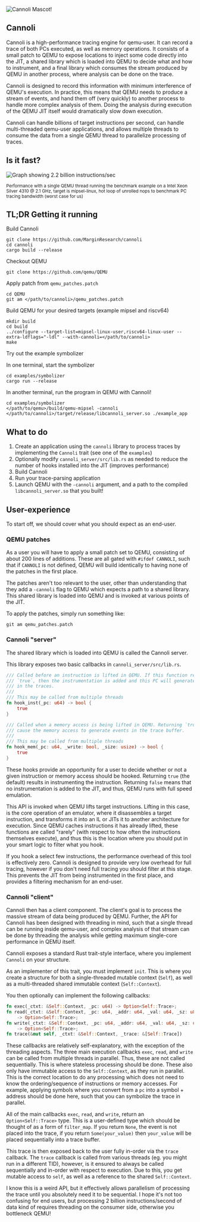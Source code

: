 ![Cannoli Mascot!](/logo.png)

## Cannoli

Cannoli is a high-performance tracing engine for qemu-user. It can record a
trace of both PCs executed, as well as memory operations. It consists of a
small patch to QEMU to expose locations to inject some code directly into the
JIT, a shared library which is loaded into QEMU to decide what and how to
instrument, and a final library which consumes the stream produced by QEMU in
another process, where analysis can be done on the trace.

Cannoli is designed to record this information with minimum interference of
QEMU's execution. In practice, this means that QEMU needs to produce a stream
of events, and hand them off (very quickly) to another process to handle more
complex analysis of them. Doing the analysis during execution of the QEMU JIT
itself would dramatically slow down execution.

Cannoli can handle billions of target instructions per second, can handle
multi-threaded qemu-user applications, and allows multiple threads to consume
the data from a single QEMU thread to parallelize processing of traces.

## Is it fast?

![Graph showing 2.2 billion instructions/sec](/perf_graph.png)

<sub>Performance with a single QEMU thread running the benchmark example on a
Intel Xeon Silver 4310 @ 2.1 GHz, target is mipsel-linux, hot loop of
unrolled nops to benchmark PC tracing bandwidth (worst case for us)</sub>

## TL;DR Getting it running

Build Cannoli

```
git clone https://github.com/MarginResearch/cannoli
cd cannoli
cargo build --release
```

Checkout QEMU

```
git clone https://github.com/qemu/QEMU
```

Apply patch from `qemu_patches.patch`

```
cd QEMU
git am </path/to/cannoli>/qemu_patches.patch
```

Build QEMU for your desired targets (example mipsel and riscv64)

```
mkdir build
cd build
../configure --target-list=mipsel-linux-user,riscv64-linux-user --extra-ldflags="-ldl" --with-cannoli=</path/to/cannoli>
make
```
Try out the example symbolizer

In one terminal, start the symbolizer

```
cd examples/symbolizer
cargo run --release
```

In another terminal, run the program in QEMU with Cannoli!

```
cd examples/symbolizer
</path/to/qemu>/build/qemu-mipsel -cannoli </path/to/cannoli>/target/release/libcannoli_server.so ./example_app
```

## What to do

1. Create an application using the `cannoli` library to process traces by
   implementing the `Cannoli` trait (see one of the `examples`)
2. Optionally modify `cannoli_server/src/lib.rs` as needed to reduce the number
   of hooks installed into the JIT (improves performance)
3. Build Cannoli
4. Run your trace-parsing application
5. Launch QEMU with the `-cannoli` argument, and a path to the compiled
   `libcannoli_server.so` that you built!

## User-experience

To start off, we should cover what you should expect as an end-user.

### QEMU patches

As a user you will have to apply a small patch set to QEMU, consisting of about
200 lines of additions. These are all gated with `#ifdef CANNOLI`, such that if
`CANNOLI` is not defined, QEMU will build identically to having none of the
patches in the first place.

The patches aren't too relevant to the user, other than understanding that they
add a `-cannoli` flag to QEMU which expects a path to a shared library. This
shared library is loaded into QEMU and is invoked at various points of the JIT.

To apply the patches, simply run something like:

`git am qemu_patches.patch`

### Cannoli "server"

The shared library which is loaded into QEMU is called the Cannoli server.

This library exposes two basic callbacks in `cannoli_server/src/lib.rs`.

```rust
/// Called before an instruction is lifted in QEMU. If this function returns
/// `true`, then the instrumentation is added and this PC will generate logs
/// in the traces.
///
/// This may be called from multiple threads
fn hook_inst(_pc: u64) -> bool {
    true
}

/// Called when a memory access is being lifted in QEMU. Returning `true` will
/// cause the memory access to generate events in the trace buffer.
///
/// This may be called from multiple threads
fn hook_mem(_pc: u64, _write: bool, _size: usize) -> bool {
    true
}
```

These hooks provide an opportunity for a user to decide whether or not a given
instruction or memory access should be hooked. Returning `true` (the default)
results in instrumenting the instruction. Returning `false` means that no
instrumentation is added to the JIT, and thus, QEMU runs with full speed
emulation.

This API is invoked when QEMU lifts target instructions. Lifting in this case,
is the core operation of an emulator, where it disassembles a target
instruction, and transforms it into an IL or JITs it to another architecture
for execution. Since QEMU caches instructions it has already lifted, these
functions are called "rarely" (with respect to how often the instructions
themselves execute), and thus this is the location where you should put in your
smart logic to filter what you hook.

If you hook a select few instructions, the performance overhead of this tool is
effectively zero. Cannoli is designed to provide very low overhead for full
tracing, however if you don't need full tracing you should filter at this
stage. This prevents the JIT from being instrumented in the first place, and
provides a filtering mechanism for an end-user.

### Cannoli "client"

Cannoli then has a client component. The client's goal is to process the massive
stream of data being produced by QEMU. Further, the API for Cannoli has been
designed with threading in mind, such that a single thread can be running
inside qemu-user, and complex analysis of that stream can be done by threading
the analysis while getting maximum single-core performance in QEMU itself.

Cannoli exposes a standard Rust trait-style interface, where you implement
`Cannoli` on your structure.

As an implementer of this trait, you must implement `init`. This is where you
create a structure for both a single-threaded mutable context (`Self`), as well
as a multi-threaded shared immutable context (`Self::Context`).

You then optionally can implement the following callbacks:

```rust
fn exec(_ctxt: &Self::Context, _pc: u64) -> Option<Self::Trace>;
fn read(_ctxt: &Self::Context, _pc: u64, _addr: u64, _val: u64, _sz: u8)
    -> Option<Self::Trace>; 
fn write(_ctxt: &Self::Context, _pc: u64, _addr: u64, _val: u64, _sz: u8);
    -> Option<Self::Trace>; 
fn trace(&mut self, _ctxt: &Self::Context, _trace: &[Self::Trace])
```

These callbacks are relatively self-explanatory, with the exception of the
threading aspects. The three main execution callbacks `exec`, `read`, and
`write` can be called from multiple threads in parallel. Thus, these are not
called sequentially. This is where stateless processing should be done. These
also only have immutable access to the `Self::Context`, as they run in
parallel. This is the correct location to do any processing which does not need
to know the ordering/sequence of instructions or memory accesses. For example,
applying symbols where you convert from a `pc` into a symbol + address should
be done here, such that you can symbolize the trace in parallel.

All of the main callbacks `exec`, `read`, and `write`, return an
`Option<Self::Trace>` type. This is a user-defined type which should be thought
of as a form of `filter_map`. If you return `None`, the event is not placed
into the trace, if you return `Some(your_value)` then `your_value` will be
placed sequentially into a trace buffer.

This trace is then exposed back to the user fully in-order via the `trace`
callback. The `trace` callback is called from various threads (eg. you might
run in a different TID), however, is it ensured to always be called
sequentially and in-order with respect to execution. Due to this, you get
mutable access to `self`, as well as a reference to the shared `Self::Context`.

I know this is a weird API, but it effectively allows parallelism of processing
the trace until you absolutely need it to be sequential. I hope it's not too
confusing for end users, but processing 2 billion instructions/second of data
kind of requires threading on the consumer side, otherwise you bottleneck QEMU!


